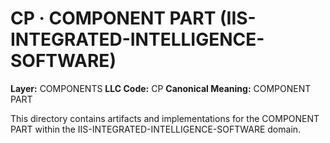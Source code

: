# CP · COMPONENT PART (IIS-INTEGRATED-INTELLIGENCE-SOFTWARE)

**Layer:** COMPONENTS
**LLC Code:** CP
**Canonical Meaning:** COMPONENT PART

This directory contains artifacts and implementations for the COMPONENT PART within the IIS-INTEGRATED-INTELLIGENCE-SOFTWARE domain.
